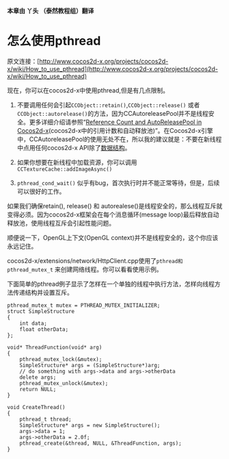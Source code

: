 **本章由 丫头 （泰然教程组）翻译**

# 怎么使用pthread #

原文连接：[http://www.cocos2d-x.org/projects/cocos2d-x/wiki/How_to_use_pthread](http://www.cocos2d-x.org/projects/cocos2d-x/wiki/How_to_use_pthread)

现在，你可以在cocos2d-x中使用pthread,但是有几点限制。

1. 不要调用任何会引起`CCObject::retain()`,`CCObject::release()` 或者 `CCObject::autorelease()`的方法，因为CCAutoreleasePool并不是线程安全。更多详细介绍请参照“[Reference Count and AutoReleasePool in Cocos2d-x](http://www.cocos2d-x.org/wiki/Reference_Count_and_AutoReleasePool_in_Cocos2d-x)(cocos2d-x中的引用计数和自动释放池)”。在Cocos2d-x引擎中，CCAutoreleasePool的使用无处不在，所以我的建议就是：不要在新线程中点用任何cocos2d-x API除了[数据结构](http://www.cocos2d-x.org/wiki/Data_Structures)。

2. 如果你想要在新线程中加载资源，你可以调用`CCTextureCache::addImageAsync()`

3. `pthread_cond_wait()` 似乎有bug，首次执行时并不能正常等待，但是，后续可以很好的工作。


如果我们确保retain(), release() 和 autorealese()是线程安全的，那么线程互斥就变得必须。因为cocos2d-x框架会在每个消息循环(message loop)最后释放自动释放池，使用线程互斥会引起性能问题。     

顺便说一下，OpenGL上下文(OpenGL context)并不是线程安全的，这个你应该永远记住。

cocos2d-x/extensions/network/HttpClient.cpp使用了`pthread和pthread_mutex_t` 来创建网络线程。你可以看看使用示例。

下面简单的pthread例子显示了怎样在一个单独的线程中执行方法，怎样向线程方法传递结构并设置互斥。

	pthread_mutex_t mutex = PTHREAD_MUTEX_INITIALIZER;
	struct SimpleStructure
	{
		int data;
		float otherData;
	};
	 
	void* ThreadFunction(void* arg)
	{
		pthread_mutex_lock(&mutex);
		SimpleStructure* args = (SimpleStructure*)arg;
		// do something with args->data and args->otherData
		delete args;
		pthread_mutex_unlock(&mutex);
		return NULL;
	}
	 
	void CreateThread()
	{
		pthread_t thread;
		SimpleStructure* args = new SimpleStructure();
		args->data = 1;
		args->otherData = 2.0f;
		pthread_create(&thread, NULL, &ThreadFunction, args);
	}

